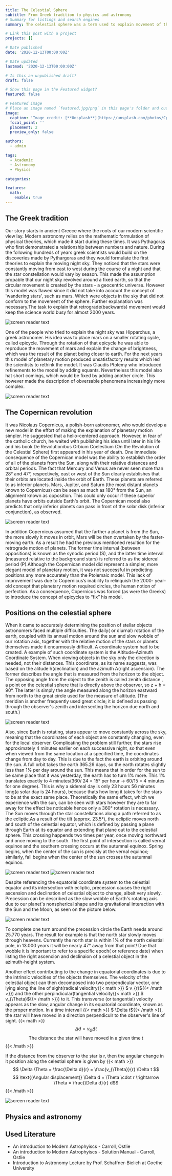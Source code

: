 ```yaml
---
title: The Celestial Sphere
subtitle: From Greek tradition to physics and astronomy
# Summary for listings and search engines
summary: The celestial sphere was a term used to explain movement of the stars during ancient greece. It consists out of an outward layer which completly encloses the earth. On this sphere all the observable stars were located and it was believed that the rotation of that sphere around an axis from e.g. north to south pole was the cause of movement of the stars

# Link this post with a project
projects: []

# Date published
date: '2020-12-13T00:00:00Z'

# Date updated
lastmod: '2020-12-13T00:00:00Z'

# Is this an unpublished draft?
draft: false

# Show this page in the Featured widget?
featured: false

# Featured image
# Place an image named `featured.jpg/png` in this page's folder and customize its options here.
image:
  caption: 'Image credit: [**Unsplash**](https://unsplash.com/photos/CpkOjOcXdUY)'
  focal_point: ''
  placement: 2
  preview_only: false

authors:
  - admin

tags:
  - Academic
  - Astronomy
  - Physics

categories:

features:
  math:
    enable: true
---
```

## The Greek tradition
Our story starts in ancient Greece where the roots of our modern scientific view lay. Modern astronomy relies on the mathematic formulation of physical theories, which made it start during these times. It was Pythagoras who first demonstrated a relationship between numbers and nature. During the following hundreds of years greek scientists would build on the discoveries made by Pythargoras and they would formulate the first theories to explain the moving night sky. They noticed that the stars were constantly moving from east to west during the course of a night and that the star constellation would vary by season. This made the assumption propable that our night sky revolved around a fixed earth, so that the circular movement is created by the stars - a geocentric universe. However this model was flawed since it did not take into account the concept of 'wandering stars', such as mars. Which were objects in the sky that did not conform to the movement of the sphere. Further explanation was necessary.The task to explain that retrograde(backwards) movement would keep the science world busy for almost 2000 years.

![screen reader text](movement_mars.jpg "The path of mars.")

One of the people who tried to explain the night sky was Hipparchus, a greek astronomer. His idea was to place mars on a smaller rotating cycle, called epicycle. Through the rotation of that epicycle he was able to reproduce the movement of mars and explain the change of brightness, which was the result of the planet being closer to earth. For the next years this model of planetary motion produced unsatisfactory results which led the scientists to rethink the model. It was Claudis Ptolemy who introduced refinements to the model by adding equants. Nevertheless this model also hat short comings, which would be fixed by adding another circle. This however made the description of obversable phenomena increasingly more complex.

![screen reader text](epicycle.jpg "")

## The Copernican revolution
It was Nicolaus Copernicus, a polish-born astronomer, who would develop a new model in the effort of making the explanation of planetary motion simpler. He suggested that a helio-centered approach. However, in fear of the catholic church, he waited with publishing his idea until later in his life and his book De Revolutionibus Orbium Coelestium (On the Revolution of the Celestial Sphere) first appeared in his year of death. One immediate consequence of the Copernican model was the ability to establish the order of all of the planets from the Sun, along with their relative distances and orbital periods. The fact that Mercury and Venus are never seen more than 28° and 47°, respectively, east or west of the Sun clearly establishes that their orbits are located inside the orbit of Earth. These planets are referred to as inferior planets. Mars, Jupiter, and Saturn (the most distant planets known to Copernicus) can be seen as much as 180° from the Sun, an alignment known as opposition. This could only occur if these superior planets have orbits outside Earth's orbit. The Copernican model also predicts that only inferior planets can pass in front of the solar disk (inferior conjunction), as observed.

![screen reader text](elongation.PNG "")

In addition Copernicus assumed that the farther a planet is from the Sun, the more slowly it moves in orbit, Mars will be then overtaken by the faster-moving earth. As a result he had the previous mentioned resultion for the retrograde motion of planets. The former time interval (between oppositions) is known as the synodic period (S), and the latter time interval (measured relative to the background stars) is referred to as the sidereal period (P).Although the Copernican model did represent a simpler, more elegant model of planetary motion, it was not successful in predicting positions any more accurately than the Ptolemaic model. This lack of improvement was due to Copernicus’s inability to relinquish the 2000- year-old concept that planetary motion required circles, the human notion of perfection. As a consequence, Copernicus was forced (as were the Greeks) to introduce the concept of epicycles to “fix” his model.

## Positions on the celestial sphere
When it came to accurately determining the position of stellar objects astronomers faced multiple difficulties. The daily( or diurnal) rotation of the earth, coupled with its annual motion around the sun and slow wobble of our rotation axis, together with the relative motion of the stars or planets themselves made it enourmously difficult. A coordinate system had to be created. A example of such coordinate system is the Altitude-Azimuth Coordinate System. When viewing objects in the sky only the direction is needed, not their distances. This coordinate, as its name suggests, was based on the alitude h(declination) and the azimuth A(right ascension). The former describes the angle that is measured from the horizon to the object. The opposing angle from the object to the zenith is called zenith distance , a point on the celestial sphere that is directly above the observer, so z + h = 90°. The latter is simply the angle measured along the horizon eastward from north to the great circle used for the measure of altitude. (The meridian is another frequently used great circle; it is defined as passing through the observer's zenith and intersecting the horizon due north and south.)

![screen reader text](azimuth.PNG "")

Also, since Earth is rotating, stars appear to move constantly across the sky, meaning that the coordinates of each object are constantly changing, even for the local observer. Complicating the problem still further, the stars rise approximately 4 minutes earlier on each successive night, so that even when viewed from the same location at a specified time, the coordinates change from day to day. This is due to the fact the earth is orbiting around the sun. A full orbit takes the earth 365.26 days, so the earth rotates slightly less than 1% per day around the sun. This means that in order for the sun to be same place that it was yesterday, the earth has to turn 1% more. This 1% translates exactly to 4 minutes(360/ 24 = 15° per hour -> 60/15 = 4 minutes for one degree). This is why a sidereal day is only 23 hours 56 minutes long(a solar day is 24 hours), because thats how long it takes for the stars to be at the exact same place. Theoretically the same effect, which we experience with the sun, can be seen with stars however they are to far away for the effect be noticable hence only a 360° rotation is necessary. The Sun moves through the star constellations along a path referred to as the ecliptic.As a result of the tilt (approx. 23.5°), the ecliptic moves north and south of the celestial equator, which is defined by passing a plane through Earth at its equator and extending that plane out to the celestial sphere. This crossing happends two times per year, once moving northward and once moving to the south. The first point of intersection is called vernal equinox and the southern crossing occurs at the autumnal equinox. Spring begins, when the center of the sun is precisly at the vernal equinox; similarly, fall begins when the center of the sun crosses the autumnal equinox.

![screen reader text](ecliptic.png "")
![screen reader text](ecliptic_path.png "")

Despite referencing the equatorial coordinate system to the celestial equator and its intersection with ecliptic, precession causes the right ascension and declination of celestial object to change, albeit very slowly. Precession can be described as the slow wobble of Earth's rotating axis due to our planet's nonspherical shape and its gravitational interaction with the Sun and the Moon, as seen on the picture below.

![screen reader text](precession.jpg "")

To complete one turn around the precession circle the Earth needs around 25.770 years. The result for example is that the north star slowly moves through heavens. Currently the north star is within 1% of the north celestial pole, in 13.000 years it will be nearly 47° away from that point! Due that wobble it is important to refer to a specific epoch( or reference date) when listing the right ascencion and declinaion of a celestial object in the azimuth-height system.

Another effect contributing to the change in equatorial coordinates is due to the intrinsic velocities of the objects themselves. The velocity of the celestial object can then decomposed into two perpendicular vector, one lying along the line of sight(radical velocitry{{< math >}} $ v_{r}${{< /math >}}) and the other perpindicular(tangential velocity{{< math >}} $ v_{\Theta}${{< /math >}}) to it. This transverse (or tangential) velocity appears as the slow, angular change in its equatorial coordinate, known as the proper motion. In a time intervall {{< math >}} $ \Delta t${{< /math >}}, the star will have moved in a direction perpendiculr to the observer's line of sight.  {{< math >}} $$ \Delta d = v_{\Theta} \Delta t $$ $$\text{The distance the star will have moved in a given time t}$$ {{< /math >}}

If the distance from the observer to the star is r, then the angular change in it position along the celestial sphere is given by {{< math >}} $$ \Delta \Theta = \frac{\Delta d}{r} = \frac{v_{\Theta}}{r} \Delta t  $$
$$ \text{(Angular displacement)} \Delta d = \Theta \cdot r \rightarrow \Theta = \frac{\Delta d}{r} d$${{< /math >}}

![screen reader text](star_vector.PNG "")
## Physics and astronomy

## Used Literature
- An introduction to Modern Astrophyiscs - Carroll, Ostlie
- An introduction to Modern Astrophyiscs - Solution Manual - Carroll, Ostlie
- Introduction to Astronomy Lecture by Prof. Schaffner-Bielich at Goethe University

